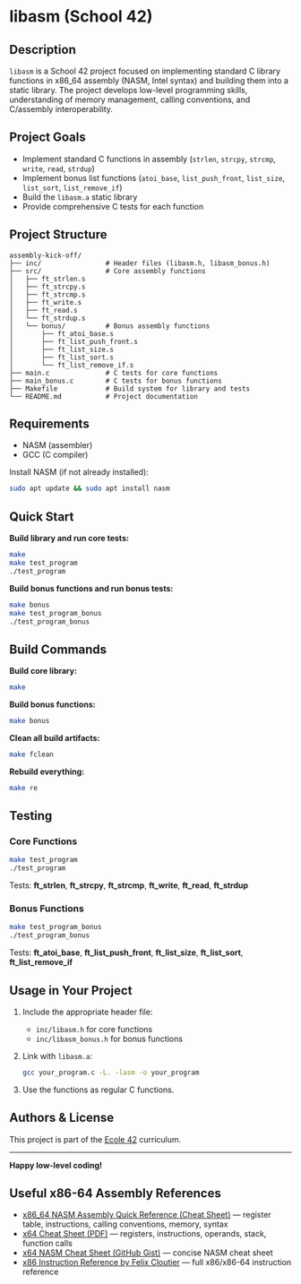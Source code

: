 # libasm (School 42)

## Description

`libasm` is a School 42 project focused on implementing standard C library functions in x86_64 assembly (NASM, Intel syntax) and building them into a static library. The project develops low-level programming skills, understanding of memory management, calling conventions, and C/assembly interoperability.

## Project Goals

- Implement standard C functions in assembly (`strlen`, `strcpy`, `strcmp`, `write`, `read`, `strdup`)
- Implement bonus list functions (`atoi_base`, `list_push_front`, `list_size`, `list_sort`, `list_remove_if`)
- Build the `libasm.a` static library
- Provide comprehensive C tests for each function

## Project Structure

```
assembly-kick-off/
├── inc/                # Header files (libasm.h, libasm_bonus.h)
├── src/                # Core assembly functions
│   ├── ft_strlen.s
│   ├── ft_strcpy.s
│   ├── ft_strcmp.s
│   ├── ft_write.s
│   ├── ft_read.s
│   └── ft_strdup.s
│   └── bonus/          # Bonus assembly functions
│       ├── ft_atoi_base.s
│       ├── ft_list_push_front.s
│       ├── ft_list_size.s
│       ├── ft_list_sort.s
│       └── ft_list_remove_if.s
├── main.c              # C tests for core functions
├── main_bonus.c        # C tests for bonus functions
├── Makefile            # Build system for library and tests
└── README.md           # Project documentation
```

## Requirements

- NASM (assembler)
- GCC (C compiler)

Install NASM (if not already installed):

```sh
sudo apt update && sudo apt install nasm
```

## Quick Start

**Build library and run core tests:**

```sh
make
make test_program
./test_program
```

**Build bonus functions and run bonus tests:**

```sh
make bonus
make test_program_bonus
./test_program_bonus
```

## Build Commands

**Build core library:**

```sh
make
```

**Build bonus functions:**

```sh
make bonus
```

**Clean all build artifacts:**

```sh
make fclean
```

**Rebuild everything:**

```sh
make re
```

## Testing

### Core Functions

```sh
make test_program
./test_program
```

Tests: **ft_strlen**, **ft_strcpy**, **ft_strcmp**, **ft_write**, **ft_read**, **ft_strdup**

### Bonus Functions

```sh
make test_program_bonus
./test_program_bonus
```

Tests: **ft_atoi_base**, **ft_list_push_front**, **ft_list_size**, **ft_list_sort**, **ft_list_remove_if**

## Usage in Your Project

1. Include the appropriate header file:

   - `inc/libasm.h` for core functions
   - `inc/libasm_bonus.h` for bonus functions

2. Link with `libasm.a`:

   ```sh
   gcc your_program.c -L. -lasm -o your_program
   ```

3. Use the functions as regular C functions.

## Authors & License

This project is part of the [Ecole 42](https://42.fr/) curriculum.

---

**Happy low-level coding!**

## Useful x86-64 Assembly References

- [x86_64 NASM Assembly Quick Reference (Cheat Sheet)](https://www.cs.uaf.edu/2017/fall/cs301/reference/x86_64.html) — register table, instructions, calling conventions, memory, syntax
- [x64 Cheat Sheet (PDF)](https://cs.brown.edu/courses/cs033/docs/guides/x64_cheatsheet.pdf) — registers, instructions, operands, stack, function calls
- [x64 NASM Cheat Sheet (GitHub Gist)](https://gist.github.com/justinian/385c70347db8aca7ba93e87db90fc9a6) — concise NASM cheat sheet
- [x86 Instruction Reference by Felix Cloutier](https://www.felixcloutier.com/x86/) — full x86/x86-64 instruction reference
